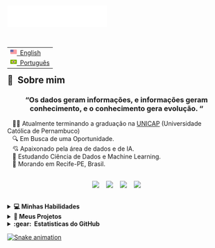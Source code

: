 <img src="svg/headline_ptbr.svg"></img>
<div>

<table align="right">
 <tr><td><a href="README_us.md"><img src="https://github.com/pedrrocabral/pedrrocabral/blob/7c4a9d0eaf8e5e1528d89a675a94da46f801ec18/svg/us-flag.png" height="15"> &nbsp;English</a></td></tr>
 <tr><td><a href="README.md"><img src="https://github.com/pedrrocabral/pedrrocabral/blob/7c4a9d0eaf8e5e1528d89a675a94da46f801ec18/svg/br-flag.png" height="15"> &nbsp;Português</a></td></tr>
</table>

## :space_invader: &nbsp;Sobre mim
<div align="center">

### “Os dados geram informações, e informações geram conhecimento, e o conhecimento gera evolução. “
</div>

&nbsp;&nbsp;&nbsp;🧑‍💻 Atualmente terminando a graduação na [UNICAP](https://portal.unicap.br/) (Universidade Católica de Pernambuco) \
&nbsp;&nbsp;&nbsp;🔍 Em Busca de uma Oportunidade.\
&nbsp;&nbsp;&nbsp;💘 Apaixonado pela área de dados e de IA.\
&nbsp;&nbsp;&nbsp;📘 Estudando Ciência de Dados e Machine Learning.\
&nbsp;&nbsp;&nbsp;🌵 Morando em Recife-PE, Brasil.
&nbsp;&nbsp;&nbsp;&nbsp;  
&nbsp;&nbsp;&nbsp;&nbsp;  
<p align="center">
  <a href="https://api.whatsapp.com/send?phone=5581998854988&text=Oii%20Pedro%2C%20peguei%20seu%20Whatsapp%20no%20Github!" target="_blank"><img src="https://img.shields.io/badge/WhatsApp-25D366?style=for-the-badge&logo=whatsapp&logoColor=white" target="_blank"></a>&nbsp;&nbsp;&nbsp;
  <a href="https://www.instagram.com/pedrrogomes" target="_blank"><img src="https://img.shields.io/badge/-Instagram-%23E4405F?style=for-the-badge&logo=instagram&logoColor=white" target="_blank"></a>&nbsp;&nbsp;&nbsp;
  <a href="https://www.linkedin.com/in/pedro-cabral-450571187" target="_blank"><img src="https://img.shields.io/badge/-LinkedIn-%230077B5?style=for-the-badge&logo=linkedin&logoColor=white" target="_blank"></a>&nbsp;&nbsp;&nbsp;
  <a href = "mailto:pedrogomes3108@hotmail.com"><img src="https://img.shields.io/badge/Microsoft_Outlook-0078D4?style=for-the-badge&logo=microsoft-outlook&logoColor=white"></a>
  </p>

 ##
 
 <details>
  <summary><b> 💻&nbsp;Minhas Habilidades</b></summary>
  <br>
  <style="display: inline_block">
  <img align="center" alt="Pedro-Python" src="https://img.shields.io/badge/Python-14354C?style=for-the-badge&logo=python&logoColor=white">
  <img align="center" alt="Pedro-mysql" src="https://img.shields.io/badge/MySQL-00000F?style=for-the-badge&logo=mysql&logoColor=white">
  <img align="center" alt="Pedro-sqlite" src="https://img.shields.io/badge/SQLite-07405E?style=for-the-badge&logo=sqlite&logoColor=white">
  <img align="center" alt="Pedro-vscod" src="https://img.shields.io/badge/Visual_Studio_Code-0078D4?style=for-the-badge&logo=visual%20studio%20code&logoColor=white">
  <img align="center" alt="Pedro-vscod" src="https://img.shields.io/badge/pandas-%23150458.svg?style=for-the-badge&logo=pandas&logoColor=white">
  <br>
   </details>
  
 <details>
  <summary><b>📂 Meus Projetos</b></summary>
   <br/>
   <table align="center">
    <tr><td>Pojeto</a></td><td>Descrição</a></td><td>Linguagem</a></td><td>Link</a></td></tr>
    <tr><td>DataFake</a></td><td>Biblioteca gerador de dados para teste</a></td><td><img src="https://github.com/devicons/devicon/blob/1119b9f84c0290e0f0b38982099a2bd027a48bf1/icons/python/python-original.svg" height="25"></a></td><td>https://github.com/pedrrocabral/DataFake</a></td></tr/>
   </table>
   <br/> 
 </details>
  
  
 <details>
  <summary><b>:gear: &nbsp;Estatisticas do GitHub</b></summary>
  <br>
    <p align="center">
        <img height="150px" src="https://github-readme-streak-stats.herokuapp.com?user=pedrrocabral&theme=onedark&hide_border=true">
    </p>
    <div align="center">
  <a href="https://github.com/pedrrocabral">
  <img height="150em" src="https://github-readme-stats.vercel.app/api?username=pedrrocabral&show_icons=true&theme=onedark&include_all_commits=true&count_private=true">
  <img height="150em" src="https://github-readme-stats.vercel.app/api/top-langs/?username=pedrrocabral&layout=compact&langs_count=7&theme=onedark">
    <div align="center"><br>
  <a href="https://github.com/pedrrocabral">
  <img height="150em" src="https://github-profile-trophy.vercel.app/?username=pedrrocabral&theme=onedark">
</div>
</details>  

 ![Snake animation](https://github.com/pedrrocabral/pedrrocabral/blob/output/github-contribution-grid-snake.svg)
